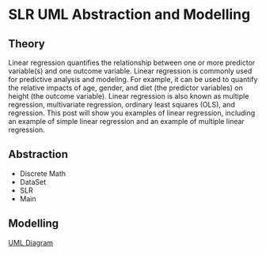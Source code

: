# SLR UML Abstraction and Modelling

## Theory

Linear regression quantifies the relationship between one or more predictor variable(s) and one outcome variable. Linear regression is commonly used for predictive analysis and modeling. For example, it can be used to quantify the relative impacts of age, gender, and diet (the predictor variables) on height (the outcome variable).  Linear regression is also known as multiple regression, multivariate regression, ordinary least squares (OLS), and regression. This post will show you examples of linear regression, including an example of simple linear regression and an example of multiple linear regression.

## Abstraction

+ Discrete Math
+ DataSet
+ SLR
+ Main

## Modelling

[UML Diagram](https://drive.google.com/file/d/15D5kYfdb91pA1Ac_H8fox1uasbUo-xaS/view?usp=sharing)